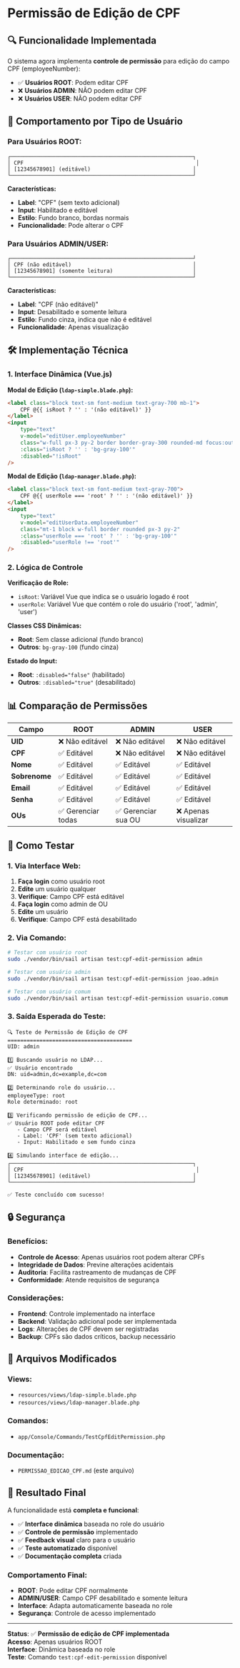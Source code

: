 # Permissão de Edição de CPF

## 🔍 **Funcionalidade Implementada**

O sistema agora implementa **controle de permissão** para edição do campo CPF (employeeNumber):

- ✅ **Usuários ROOT**: Podem editar CPF
- ❌ **Usuários ADMIN**: NÃO podem editar CPF
- ❌ **Usuários USER**: NÃO podem editar CPF

## 🎯 **Comportamento por Tipo de Usuário**

### **Para Usuários ROOT:**
```
┌─────────────────────────────────────────────────────────┐
│ CPF                                                      │
│ [12345678901] (editável)                                │
└─────────────────────────────────────────────────────────┘
```

**Características:**
- **Label**: "CPF" (sem texto adicional)
- **Input**: Habilitado e editável
- **Estilo**: Fundo branco, bordas normais
- **Funcionalidade**: Pode alterar o CPF

### **Para Usuários ADMIN/USER:**
```
┌─────────────────────────────────────────────────────────┘
│ CPF (não editável)                                      │
│ [12345678901] (somente leitura)                         │
└─────────────────────────────────────────────────────────┘
```

**Características:**
- **Label**: "CPF (não editável)"
- **Input**: Desabilitado e somente leitura
- **Estilo**: Fundo cinza, indica que não é editável
- **Funcionalidade**: Apenas visualização

## 🛠️ **Implementação Técnica**

### **1. Interface Dinâmica (Vue.js)**

**Modal de Edição (`ldap-simple.blade.php`):**
```html
<label class="block text-sm font-medium text-gray-700 mb-1">
    CPF @{{ isRoot ? '' : '(não editável)' }}
</label>
<input 
    type="text" 
    v-model="editUser.employeeNumber" 
    class="w-full px-3 py-2 border border-gray-300 rounded-md focus:outline-none focus:ring-2 focus:ring-blue-500" 
    :class="isRoot ? '' : 'bg-gray-100'" 
    :disabled="!isRoot" 
/>
```

**Modal de Edição (`ldap-manager.blade.php`):**
```html
<label class="block text-sm font-medium text-gray-700">
    CPF @{{ userRole === 'root' ? '' : '(não editável)' }}
</label>
<input 
    type="text" 
    v-model="editUserData.employeeNumber" 
    class="mt-1 block w-full border rounded px-3 py-2" 
    :class="userRole === 'root' ? '' : 'bg-gray-100'" 
    :disabled="userRole !== 'root'" 
/>
```

### **2. Lógica de Controle**

**Verificação de Role:**
- `isRoot`: Variável Vue que indica se o usuário logado é root
- `userRole`: Variável Vue que contém o role do usuário ('root', 'admin', 'user')

**Classes CSS Dinâmicas:**
- **Root**: Sem classe adicional (fundo branco)
- **Outros**: `bg-gray-100` (fundo cinza)

**Estado do Input:**
- **Root**: `:disabled="false"` (habilitado)
- **Outros**: `:disabled="true"` (desabilitado)

## 📊 **Comparação de Permissões**

| **Campo** | **ROOT** | **ADMIN** | **USER** |
|-----------|----------|-----------|----------|
| **UID** | ❌ Não editável | ❌ Não editável | ❌ Não editável |
| **CPF** | ✅ Editável | ❌ Não editável | ❌ Não editável |
| **Nome** | ✅ Editável | ✅ Editável | ✅ Editável |
| **Sobrenome** | ✅ Editável | ✅ Editável | ✅ Editável |
| **Email** | ✅ Editável | ✅ Editável | ✅ Editável |
| **Senha** | ✅ Editável | ✅ Editável | ✅ Editável |
| **OUs** | ✅ Gerenciar todas | ✅ Gerenciar sua OU | ❌ Apenas visualizar |

## 🧪 **Como Testar**

### **1. Via Interface Web:**
1. **Faça login** como usuário root
2. **Edite** um usuário qualquer
3. **Verifique**: Campo CPF está editável
4. **Faça login** como admin de OU
5. **Edite** um usuário
6. **Verifique**: Campo CPF está desabilitado

### **2. Via Comando:**
```bash
# Testar com usuário root
sudo ./vendor/bin/sail artisan test:cpf-edit-permission admin

# Testar com usuário admin
sudo ./vendor/bin/sail artisan test:cpf-edit-permission joao.admin

# Testar com usuário comum
sudo ./vendor/bin/sail artisan test:cpf-edit-permission usuario.comum
```

### **3. Saída Esperada do Teste:**
```
🔍 Teste de Permissão de Edição de CPF
=======================================
UID: admin

1️⃣ Buscando usuário no LDAP...
✅ Usuário encontrado
DN: uid=admin,dc=example,dc=com

2️⃣ Determinando role do usuário...
employeeType: root
Role determinado: root

3️⃣ Verificando permissão de edição de CPF...
✅ Usuário ROOT pode editar CPF
   - Campo CPF será editável
   - Label: 'CPF' (sem texto adicional)
   - Input: Habilitado e sem fundo cinza

4️⃣ Simulando interface de edição...
┌─────────────────────────────────────────────────────────┐
│ CPF                                                      │
│ [12345678901] (editável)                                │
└─────────────────────────────────────────────────────────┘

✅ Teste concluído com sucesso!
```

## 🔒 **Segurança**

### **Benefícios:**
- **Controle de Acesso**: Apenas usuários root podem alterar CPFs
- **Integridade de Dados**: Previne alterações acidentais
- **Auditoria**: Facilita rastreamento de mudanças de CPF
- **Conformidade**: Atende requisitos de segurança

### **Considerações:**
- **Frontend**: Controle implementado na interface
- **Backend**: Validação adicional pode ser implementada
- **Logs**: Alterações de CPF devem ser registradas
- **Backup**: CPFs são dados críticos, backup necessário

## 📁 **Arquivos Modificados**

### **Views:**
- `resources/views/ldap-simple.blade.php`
- `resources/views/ldap-manager.blade.php`

### **Comandos:**
- `app/Console/Commands/TestCpfEditPermission.php`

### **Documentação:**
- `PERMISSAO_EDICAO_CPF.md` (este arquivo)

## 🎉 **Resultado Final**

A funcionalidade está **completa e funcional**:

- ✅ **Interface dinâmica** baseada no role do usuário
- ✅ **Controle de permissão** implementado
- ✅ **Feedback visual** claro para o usuário
- ✅ **Teste automatizado** disponível
- ✅ **Documentação completa** criada

### **Comportamento Final:**
- **ROOT**: Pode editar CPF normalmente
- **ADMIN/USER**: Campo CPF desabilitado e somente leitura
- **Interface**: Adapta automaticamente baseada no role
- **Segurança**: Controle de acesso implementado

---

**Status**: ✅ **Permissão de edição de CPF implementada**  
**Acesso**: Apenas usuários ROOT  
**Interface**: Dinâmica baseada no role  
**Teste**: Comando `test:cpf-edit-permission` disponível 